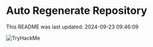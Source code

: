 # Auto Regenerate Repository

This README was last updated: 2024-09-23 09:46:09

 ![TryHackMe](https://tryhackme.com/badge/533634)